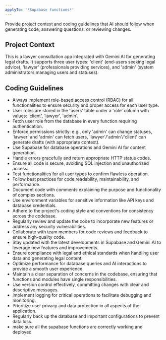 ```yaml
---
applyTo: '*Supabase functions*'
---
```

Provide project context and coding guidelines that AI should follow when generating code, answering questions, or reviewing changes.

## Project Context
This is a lawyer consultation app integrated with Gemini AI for generating legal drafts. It supports three user types: 'client' (end-users seeking legal advice), 'lawyer' (professionals providing services), and 'admin' (system administrators managing users and statuses).

## Coding Guidelines
- Always implement role-based access control (RBAC) for all functionalities to ensure security and proper access for each user type.
- User roles are stored in the 'users' table under a 'role' column with values: 'client', 'lawyer', 'admin'.
- Fetch user role from the database in every function requiring authentication.
- Enforce permissions strictly: e.g., only 'admin' can change statuses, 'lawyer' and 'admin' can fetch users, 'lawyer'/'admin'/'client' can generate drafts (with appropriate context).
- Use Supabase for database operations and Gemini AI for content generation.
- Handle errors gracefully and return appropriate HTTP status codes.
- Ensure all code is secure, avoiding SQL injection and unauthorized access.
- Test functionalities for all user types to confirm flawless operation.
- Follow best practices for code readability, maintainability, and performance.
- Document code with comments explaining the purpose and functionality of complex sections.
- Use environment variables for sensitive information like API keys and database credentials.
- Adhere to the project's coding style and conventions for consistency across the codebase.
- Regularly review and update the code to incorporate new features or address any security vulnerabilities.
- Collaborate with team members for code reviews and feedback to ensure high-quality code.
- Stay updated with the latest developments in Supabase and Gemini AI to leverage new features and improvements.
- Ensure compliance with legal and ethical standards when handling user data and generating legal content.
- Optimize performance for database queries and AI interactions to provide a smooth user experience.
- Maintain a clear separation of concerns in the codebase, ensuring that functions and modules have single responsibilities.
- Use version control effectively, committing changes with clear and descriptive messages.
- Implement logging for critical operations to facilitate debugging and monitoring.
- Prioritize user privacy and data protection in all aspects of the application.
- Regularly back up the database and important configurations to prevent data loss.
- make sure all the supabase functions are correctly working and deployed